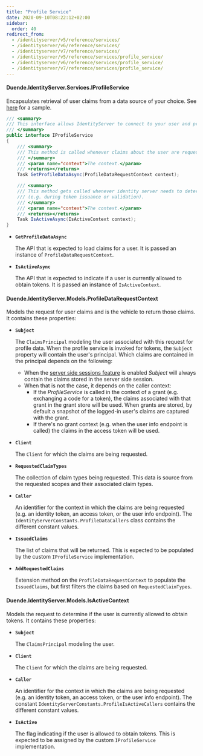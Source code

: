 ```yaml
---
title: "Profile Service"
date: 2020-09-10T08:22:12+02:00
sidebar:
  order: 40
redirect_from:
  - /identityserver/v5/reference/services/
  - /identityserver/v6/reference/services/
  - /identityserver/v7/reference/services/
  - /identityserver/v5/reference/services/profile_service/
  - /identityserver/v6/reference/services/profile_service/
  - /identityserver/v7/reference/services/profile_service/
---
```


#### Duende.IdentityServer.Services.IProfileService

Encapsulates retrieval of user claims from a data source of your choice.
See [here](/identityserver/samples/ui#custom-profile-service) for a sample.

```cs
/// <summary>
/// This interface allows IdentityServer to connect to your user and profile store.
/// </summary>
public interface IProfileService
{
    /// <summary>
    /// This method is called whenever claims about the user are requested (e.g. during token creation or via the userinfo endpoint)
    /// </summary>
    /// <param name="context">The context.</param>
    /// <returns></returns>
    Task GetProfileDataAsync(ProfileDataRequestContext context);

    /// <summary>
    /// This method gets called whenever identity server needs to determine if the user is valid or active (e.g. if the user's account has been deactivated since they logged in).
    /// (e.g. during token issuance or validation).
    /// </summary>
    /// <param name="context">The context.</param>
    /// <returns></returns>
    Task IsActiveAsync(IsActiveContext context);
}
```

* **`GetProfileDataAsync`**

  The API that is expected to load claims for a user. It is passed an instance of `ProfileDataRequestContext`.

* **`IsActiveAsync`**

  The API that is expected to indicate if a user is currently allowed to obtain tokens. It is passed an instance of
  `IsActiveContext`.

#### Duende.IdentityServer.Models.ProfileDataRequestContext

Models the request for user claims and is the vehicle to return those claims. It contains these properties:

* **`Subject`**

  The `ClaimsPrincipal` modeling the user associated with this request for profile data. When the profile service is
  invoked for tokens, the `Subject` property will contain the user's principal. Which claims are contained in the
  principal depends on the following:

    - When the [server side sessions feature](/identityserver/ui/server-side-sessions/) is enabled _Subject_ will always contain
      the claims stored in the server side session.
    - When that is not the case, it depends on the caller context:
        - If the _ProfileService_ is called in the context of a grant (e.g. exchanging a code for a token), the claims
          associated with that grant in the grant store will be used. When grants are stored, by default a snapshot of
          the logged-in user's claims are captured with the grant.
        - If there's no grant context (e.g. when the user info endpoint is called) the claims in the access token will
          be used.

* **`Client`**

  The `Client` for which the claims are being requested.

* **`RequestedClaimTypes`**

  The collection of claim types being requested. This data is source from the requested scopes and their associated
  claim types.

* **`Caller`**

  An identifier for the context in which the claims are being requested (e.g. an identity token, an access token, or the
  user info endpoint). The `IdentityServerConstants.ProfileDataCallers` class contains the different constant values.

* **`IssuedClaims`**

  The list of claims that will be returned. This is expected to be populated by the custom `IProfileService`
  implementation.

* **`AddRequestedClaims`**

  Extension method on the `ProfileDataRequestContext` to populate the `IssuedClaims`, but first filters the claims based
  on `RequestedClaimTypes`.

#### Duende.IdentityServer.Models.IsActiveContext

Models the request to determine if the user is currently allowed to obtain tokens. It contains these properties:

* **`Subject`**

  The `ClaimsPrincipal` modeling the user.

* **`Client`**

  The `Client` for which the claims are being requested.

* **`Caller`**

  An identifier for the context in which the claims are being requested (e.g. an identity token, an access token, or the
  user info endpoint). The constant `IdentityServerConstants.ProfileIsActiveCallers` contains the different constant
  values.

* **`IsActive`**

  The flag indicating if the user is allowed to obtain tokens. This is expected to be assigned by the custom
  `IProfileService` implementation.
